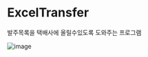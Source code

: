 # ExcelTransfer

발주목록을 택배사에 올릴수있도록 도와주는 프로그램

![image](https://user-images.githubusercontent.com/49391285/122913033-f04a8180-d393-11eb-872f-d0a7f5b2f766.png)
